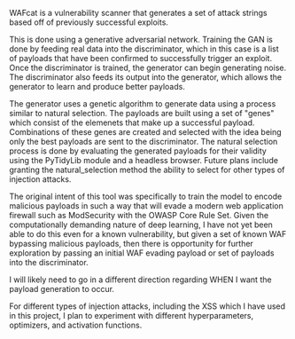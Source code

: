 WAFcat is a vulnerability scanner that generates a set of attack strings based off of previously successful exploits.

This is done using a generative adversarial network. Training the GAN is done by feeding real data into the 
discriminator, which in this case is a list of payloads that have been confirmed to successfully trigger an exploit. 
Once the discriminator is trained, the generator can begin generating noise. The discriminator also feeds its output 
into the generator, which allows the generator to learn and produce better payloads. 

The generator uses a genetic algorithm to generate data using a process similar to natural selection. The payloads 
are built using a set of "genes" which consist of the elemenets that make up a successful payload. Combinations of 
these genes are created and selected with the idea being only the best payloads are sent to the discriminator. The 
natural selection process is done by evaluating the generated payloads for their validity using the PyTidyLib 
module and a headless browser. Future plans include granting the natural_selection method the ability to select 
for other types of injection attacks.  

The original intent of this tool was specifically to train the model to encode malicious payloads in such a way that 
will evade a modern web application firewall such as ModSecurity with the OWASP Core Rule Set. Given the computationally 
demanding nature of deep learning, I have not yet been able to do this even for a known vulnerability, but given a set
 of known WAF bypassing malicious payloads, then there is opportunity for further exploration by passing an initial 
 WAF evading payload or set of payloads into the discriminator.
 
I will likely need to go in a different direction regarding WHEN I want the payload generation to occur. 

For different types of injection attacks, including the XSS which I have used in this project, I plan to experiment 
with different hyperparameters, optimizers, and activation functions.

